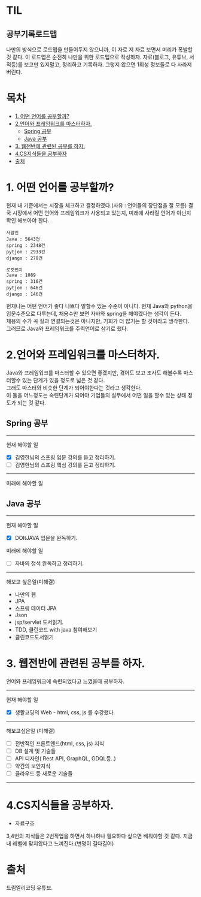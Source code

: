 # TIL
## 공부기록로드맵
나만의 방식으로 로드맵을 만들어두지 않으니까, 이 자료 저 자료 보면서 머리가 폭발할 것 같다.
이 로드맵은 순전히 나만을 위한 로드맵으로 작성하자.
자료(블로그, 유튜브, 서적등)를 보고만 있지말고, 정리하고 기록하자. 그렇지 않으면 1회성 정보들로 다 사라져버린다.

# 목차
- [1. 어떤 언어를 공부할까?](#1-어떤-언어를-공부할까)
- [2.언어와 프레임워크를 마스터하자.](#2언어와-프레임워크를-마스터하자)
  * [Spring 공부](#spring---)
  * [Java 공부](#java---)
- [3. 웹전반에 관련된 공부를 하자.](#3-웹전반에-관련된-공부를-하자)
- [4.CS지식들을 공부하자](#4CS지식들을-공부하자)
- [출처](#--)
# 1. 어떤 언어를 공부할까?
현재 내 기준에서는 시장을 체크하고 결정하였다.(사유 : 언어들의 장단점을 잘 모름)
결국 시장에서 어떤 언어와 프레임워크가 사용되고 있는지, 미래에 사라질 언어가 아닌지 확인 해보아야 한다.
```
사람인
Java : 5643건
spring : 2348건
pytjon : 2933건
django : 278건

로켓펀치
Java : 1089
spring : 316건
pytjon : 646건
django : 146건
```
현재나는 어떤 언어가 좋다 나쁘다 말할수 있는 수준이 아니다. 현재 Java와 python을 입문수준으로 다루는데, 채용수만 보면 자바와 spring을 해야겠다는 생각이 든다.<br>
채용의 수가 꼭 질과 연결되는것은 아니지만, 기회가 더 많기는 할 것이라고 생각한다.<br>
그러므로 Java와 프레임워크를 주력언어로 삼기로 했다.<br>

# 2.언어와 프레임워크를 마스터하자.
Java와 프레임워크를 마스터할 수 있으면 좋겠지만, 겪어도 보고 조사도 해볼수록 마스터할수 있는 단계가 있을 정도로 넓은 것 같다.<br>
그래도 마스터와 비슷한 단계가 되어야한다는 것라고 생각한다.<br>
이 둘을 어느정도는 숙련단계가 되어야 기업들의 실무에서 어떤 일을 할수 있는 상태 정도가 되는 것 같다.<br>

## Spring 공부
***
현재 해야할 일
- [x] 김영한님의 스프링 입문 강의를 듣고 정리하기.
- [ ] 김영한님의 스프링 핵심 강의를 듣고 정리하기.
***
미래에 해야할 일

## Java 공부
***
현재 해야할 일
- [x] DOItJAVA 입문을 완독하기.

미래에 해야할 일
- [ ] 자바의 정석 완독하고 정리하기.

***
해보고 싶은일(미해결)
+ 나만의 웹
+ JPA
+ 스프링 데이터 JPA
+ Json
+ jsp/servlet 도서읽기.
+ TDD, 클린코드 with java 참여해보기
+ 클린코드도서읽기

# 3. 웹전반에 관련된 공부를 하자.
언어와 프레임워크에 숙련되었다고 느꼈을때 공부하자.
***
현재 해야할 일
- [x] 생활코딩의 Web - html, css, js 를 수강했다.
***
해보고싶은일 (미해결)
- [ ] 전반적인 프론트엔드(html, css, js) 지식
- [ ] DB 설계 및 기술들
- [ ] API 디자인( Rest API, GraphQL, GDQL등..)
- [ ] 약간의 보안지식
- [ ] 클라우드 등 새로운 기술들
***
# 4.CS지식들을 공부하자.
+ 자료구조


3,4번의 지식들은 2번작업을 하면서 하나하나 필요하다 싶으면 배워야할 것 같다.
지금 내 레벨에 맞지않다고 느껴진다.(변명이 길다길어)

# 출처
드림엘리코딩 유튜브.



